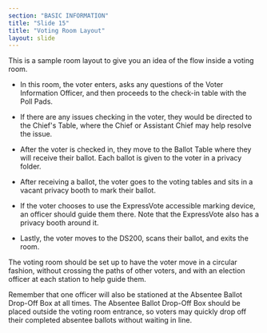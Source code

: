 ```yaml
---
section: "BASIC INFORMATION"
title: "Slide 15"
title: "Voting Room Layout"
layout: slide
---
```


This is a sample room layout to give you an idea of the flow inside a voting room.

- In this room, the voter enters, asks any questions of the Voter Information Officer, and then proceeds to the check-in table with the Poll Pads.

- If there are any issues checking in the voter, they would be directed to the Chief's Table, where the Chief or Assistant Chief may help resolve the issue.

- After the voter is checked in, they move to the Ballot Table where they will receive their ballot. Each ballot is given to the voter in a privacy folder.

- After receiving a ballot, the voter goes to the voting tables and sits in a vacant privacy booth to mark their ballot.

- If the voter chooses to use the ExpressVote accessible marking device, an officer should guide them there. Note that the ExpressVote also has a privacy booth around it.

- Lastly, the voter moves to the DS200, scans their ballot, and exits the room.

The voting room should be set up to have the voter move in a circular fashion, without crossing the paths of other voters, and with an election officer at each station to help guide them.

Remember that one officer will also be stationed at the Absentee Ballot Drop-Off Box at all times. The Absentee Ballot Drop-Off Box should be placed outside the voting room entrance, so voters may quickly drop off their completed absentee ballots without waiting in line.
